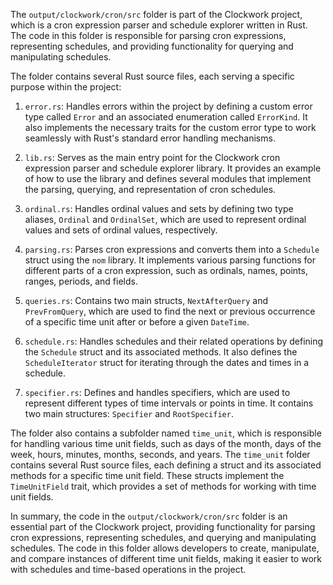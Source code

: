 The `output/clockwork/cron/src` folder is part of the Clockwork project, which is a cron expression parser and schedule explorer written in Rust. The code in this folder is responsible for parsing cron expressions, representing schedules, and providing functionality for querying and manipulating schedules.

The folder contains several Rust source files, each serving a specific purpose within the project:

1. `error.rs`: Handles errors within the project by defining a custom error type called `Error` and an associated enumeration called `ErrorKind`. It also implements the necessary traits for the custom error type to work seamlessly with Rust's standard error handling mechanisms.

2. `lib.rs`: Serves as the main entry point for the Clockwork cron expression parser and schedule explorer library. It provides an example of how to use the library and defines several modules that implement the parsing, querying, and representation of cron schedules.

3. `ordinal.rs`: Handles ordinal values and sets by defining two type aliases, `Ordinal` and `OrdinalSet`, which are used to represent ordinal values and sets of ordinal values, respectively.

4. `parsing.rs`: Parses cron expressions and converts them into a `Schedule` struct using the `nom` library. It implements various parsing functions for different parts of a cron expression, such as ordinals, names, points, ranges, periods, and fields.

5. `queries.rs`: Contains two main structs, `NextAfterQuery` and `PrevFromQuery`, which are used to find the next or previous occurrence of a specific time unit after or before a given `DateTime`.

6. `schedule.rs`: Handles schedules and their related operations by defining the `Schedule` struct and its associated methods. It also defines the `ScheduleIterator` struct for iterating through the dates and times in a schedule.

7. `specifier.rs`: Defines and handles specifiers, which are used to represent different types of time intervals or points in time. It contains two main structures: `Specifier` and `RootSpecifier`.

The folder also contains a subfolder named `time_unit`, which is responsible for handling various time unit fields, such as days of the month, days of the week, hours, minutes, months, seconds, and years. The `time_unit` folder contains several Rust source files, each defining a struct and its associated methods for a specific time unit field. These structs implement the `TimeUnitField` trait, which provides a set of methods for working with time unit fields.

In summary, the code in the `output/clockwork/cron/src` folder is an essential part of the Clockwork project, providing functionality for parsing cron expressions, representing schedules, and querying and manipulating schedules. The code in this folder allows developers to create, manipulate, and compare instances of different time unit fields, making it easier to work with schedules and time-based operations in the project.
